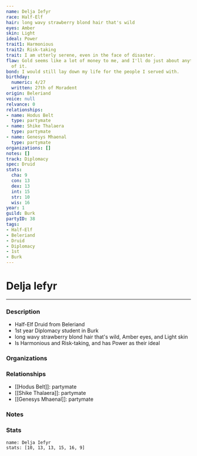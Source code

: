 ```yaml
---
name: Delja Iefyr
race: Half-Elf
hair: long wavy strawberry blond hair that's wild
eyes: Amber
skin: Light
ideal: Power
trait1: Harmonious
trait2: Risk-taking
trait: I am utterly serene, even in the face of disaster.
flaw: Gold seems like a lot of money to me, and I'll do just about anything for more
  of it.
bond: I would still lay down my life for the people I served with.
birthday:
  numeric: 4/27
  written: 27th of Moradent
origin: Beleriand
voice: null
relvance: 0
relationships:
- name: Hodus Belt
  type: partymate
- name: Shike Thalaera
  type: partymate
- name: Genesys Mhaenal
  type: partymate
organizations: []
notes: []
track: Diplomacy
spec: Druid
stats:
  cha: 9
  con: 13
  dex: 13
  int: 15
  str: 10
  wis: 16
year: 1
guild: Burk
partyID: 38
tags:
- Half-Elf
- Beleriand
- Druid
- Diplomacy
- 1st
- Burk
---
```

# Delja Iefyr
---
### Description
- Half-Elf Druid from Beleriand
- 1st year Diplomacy student in Burk
- long wavy strawberry blond hair that's wild, Amber eyes, and Light skin
- Is Harmonious and Risk-taking, and has Power as their ideal

### Organizations

### Relationships
- [[Hodus Belt]]: partymate
- [[Shike Thalaera]]: partymate
- [[Genesys Mhaenal]]: partymate

### Notes

### Stats
```statblock
name: Delja Iefyr
stats: [10, 13, 13, 15, 16, 9]
```